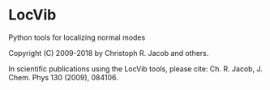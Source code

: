 # LocVib
Python tools for localizing normal modes

Copyright (C) 2009-2018 by Christoph R. Jacob and others.

In scientific publications using the LocVib tools, please cite:
  Ch. R. Jacob, J. Chem. Phys 130 (2009), 084106.
